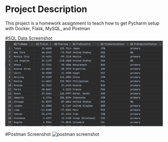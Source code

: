 # Project Description
This project is a homework assignment to teach how to get Pycharm setup with Docker, Flask, MySQL, and Postman

#SQL Data Screenshot
![pycharm data query](screenshots/citiesdata.png)

#Postman Screenshot
![postman screenshot](screenshots/postman.png)